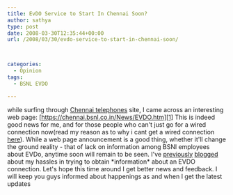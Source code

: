 ```yaml
---
title: EvDO Service to Start In Chennai Soon?
author: sathya
type: post
date: 2008-03-30T12:35:44+00:00
url: /2008/03/30/evdo-service-to-start-in-chennai-soon/



categories:
  - Opinion
tags:
  - BSNL EVDO

---
```

while surfing through <a href="https://chennai.bsnl.co.in" title="Chennai telephones" target="_blank" rel="nofollow">Chennai telephones</a> site, I came across an interesting web page: [https://chennai.bsnl.co.in/News/EVDO.htm][1] This is indeed good news for me, and for those people who can't just go for a wired connection now(read my reason as to why i cant get a wired connection <a href="https://sathyasays.com/myworld/2008/01/19/my-laptop-chronicles-obtainingor-trying-to-obtain-a-bsnl-evdo-connection-part-1/" target="_blank">here</a>). While a web page announcement is a good thing, whether it'll change the ground reality - that of lack on information among BSNl employees about EVDo, anytime soon will remain to be seen. I've <a href="https://sathyasays.com/myworld/2008/01/19/my-laptop-chronicles-obtainingor-trying-to-obtain-a-bsnl-evdo-connection-part-1/" target="_blank">previously</a> <a href="https://sathyasays.com/myworld/2008/02/17/of-handling-multiple-projects-and-failed-evdo-connections/" target="_blank">blogged</a> about my hassles in trying to obtain \*information\* about an EVDO connection. Let's hope this time around I get better news and feedback. I will keep you guys informed about happenings as and when I get the latest updates

 [1]: https://chennai.bsnl.co.in/News/EVDO.htm "https://chennai.bsnl.co.in/News/EVDO.htm"
